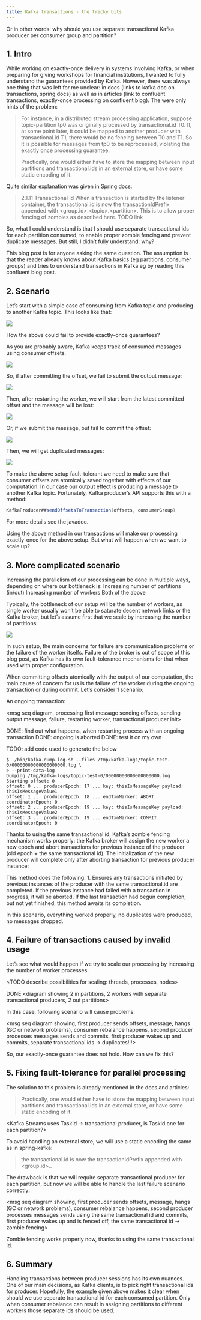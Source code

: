 ```yaml
---
title: Kafka transactions - the tricky bits
---
```

Or in other words: why should you use separate transactional Kafka producer per consumer group and partition?

## 1. Intro

While working on exactly-once delivery in systems involving Kafka, or when preparing for giving workshops for financial institutions, I wanted to fully understand the guarantees provided by Kafka. However, there was always one thing that was left for me unclear: in docs (links to kafka doc on transactions, spring docs) as well as in articles (link to confluent transactions, exactly-once processing on confluent blog). The were only hints of the problem:

> For instance, in a distributed stream processing application, suppose topic-partition tp0 was originally processed by transactional.id T0. If, at some point later, it could be mapped to another producer with transactional.id T1, there would be no fencing between T0 and T1. So it is possible for messages from tp0 to be reprocessed, violating the exactly once processing guarantee.
>
> Practically, one would either have to store the mapping between input partitions and transactional.ids in an external store, or have some static encoding of it.

Quite similar explanation was given in Spring docs:

> 2.1.11 Transactional Id
> When a transaction is started by the listener container, the transactional.id is now the transactionIdPrefix appended with &lt;group.id&gt;.&lt;topic&gt;.&lt;partition&gt;. This is to allow proper fencing of zombies as described here. TODO link

So, what I could understand is that I should use separate transactional ids for each partition consumed, to enable proper zombie fencing and prevent duplicate messages. But still, I didn’t fully understand: why?

This blog post is for anyone asking the same question. The assumption is that the reader already knows about Kafka basics (eg partitions, consumer groups) and tries to understand transactions in Kafka eg by reading this confluent blog post.

## 2. Scenario

Let’s start with a simple case of consuming from Kafka topic and producing to another Kafka topic. This looks like that:

<img src="/images/2.1_overview.png" />

How the above could fail to provide exactly-once guarantees?

As you are probably aware, Kafka keeps track of consumed messages using consumer offsets.

<img src="/images/2.2_pull_msg.png" />

So, if after committing the offset, we fail to submit the output message:


<img src="/images/3.3_failed_send.png" />

Then, after restarting the worker, we will start from the latest committed offset and the message will be lost:


<img src="/images/3.4_failed_send_cont.png" />

Or, if we submit the message, but fail to commit the offset:

<img src="/images/3.5_offset_commit_fail.png" />

Then, we will get duplicated messages:

<img src="/images/3.6_offset_commit_fail_cont.png" />

To make the above setup fault-tolerant we need to make sure that consumer offsets are atomically saved together with effects of our computation. In our case our output effect is producing a message to another Kafka topic. Fortunately, Kafka producer’s API supports this with a method:

```Java
KafkaProducer##sendOffsetsToTransaction(offsets, consumerGroup)
```

For more details see the javadoc.

Using the above method in our transactions will make our processing exactly-once for the above setup. But what will happen when we want to scale up?

## 3. More complicated scenario

Increasing the parallelism of our processing can be done in multiple ways, depending on where our bottleneck is:
Increasing number of partitions (in/out)
Increasing number of workers
Both of the above

Typically, the bottleneck of our setup will be the number of workers, as single worker usually won’t be able to saturate decent network links or the Kafka broker, but let’s assume first that we scale by increasing the number of partitions:

<img src="/images/4.1_second_scenario.png" />

In such setup, the main concerns for failure are communication problems or the failure of the worker itselfs. Failure of the broker is out of scope of this blog post, as Kafka has its own fault-tolerance mechanisms for that when used with proper configuration.

When committing offsets atomically with the output of our computation, the main cause of concern for us is the failure of the worker during the ongoing transaction or during commit. Let’s consider 1 scenario:

An ongoing transaction:

<msg seq diagram, processing first message sending offsets, sending output message, failure, restarting worker, transactional producer init>

DONE: find out what happens, when restarting process with an ongoing transaction
DONE: ongoing is aborted
DONE: test it on my own

TODO: add code used to generate the below

```
$ ./bin/kafka-dump-log.sh --files /tmp/kafka-logs/topic-test-0/00000000000000000000.log \
> --print-data-log
Dumping /tmp/kafka-logs/topic-test-0/00000000000000000000.log
Starting offset: 0
offset: 0 ... producerEpoch: 17 ... key: thisIsMessageKey payload: thisIsMessageValue1
offset: 1 ... producerEpoch: 18 ... endTxnMarker: ABORT coordinatorEpoch: 0
offset: 2 ... producerEpoch: 19 ... key: thisIsMessageKey payload: thisIsMessageValue2
offset: 3 ... producerEpoch: 19 ... endTxnMarker: COMMIT coordinatorEpoch: 0
```
<!--
$ ./bin/kafka-dump-log.sh --files /tmp/kafka-logs/topic-test-0/00000000000000000000.log --print-data-log 
Dumping /tmp/kafka-logs/topic-test-0/00000000000000000000.log
Starting offset: 0
offset: 0 position: 0 CreateTime: 1552341204207 isvalid: true keysize: 16 valuesize: 19 magic: 2 compresscodec: NONE producerId: 0 producerEpoch: 17 sequence: 0 isTransactional: true headerKeys: [] key: thisIsMessageKey payload: thisIsMessageValue1
offset: 1 position: 103 CreateTime: 1552341204531 isvalid: true keysize: 4 valuesize: 6 magic: 2 compresscodec: NONE producerId: 0 producerEpoch: 18 sequence: -1 isTransactional: true headerKeys: [] endTxnMarker: ABORT coordinatorEpoch: 0
offset: 2 position: 181 CreateTime: 1552341204644 isvalid: true keysize: 16 valuesize: 19 magic: 2 compresscodec: NONE producerId: 0 producerEpoch: 19 sequence: 0 isTransactional: true headerKeys: [] key: thisIsMessageKey payload: thisIsMessageValue2
offset: 3 position: 284 CreateTime: 1552341204665 isvalid: true keysize: 4 valuesize: 6 magic: 2 compresscodec: NONE producerId: 0 producerEpoch: 19 sequence: -1 isTransactional: true headerKeys: [] endTxnMarker: COMMIT coordinatorEpoch: 0
-->

Thanks to using the same transactional id, Kafka’s zombie fencing mechanism works properly: the Kafka broker will assign the new worker a new epoch and abort transactions for previous instance of the producer (old epoch + the same transactional id). The initialization of the new producer will complete only after aborting transaction for previous producer instance:

This method does the following: 1. Ensures any transactions initiated by previous instances of the producer with the same transactional.id are completed. If the previous instance had failed with a transaction in progress, it will be aborted. If the last transaction had begun completion, but not yet finished, this method awaits its completion.

In this scenario, everything worked properly, no duplicates were produced, no messages dropped.

## 4. Failure of transactions caused by invalid usage

Let’s see what would happen if we try to scale our processing by increasing the number of worker processes:

<TODO describe possibilities for scaling: threads, processes, nodes>

DONE <diagram showing 2 in partitions, 2 workers with separate transactional producers, 2 out partitions>

In this case, following scenario will cause problems:

<msg seq diagram showing, first producer sends offsets, message, hangs (GC or network problems), consumer rebalance happens, second producer processes messages sends and commits, first producer wakes up and commits, separate transactional ids -> duplicates!!!>

So, our exactly-once guarantee does not hold. How can we fix this?

## 5. Fixing fault-tolerance for parallel processing

The solution to this problem is already mentioned in the docs and articles:

> Practically, one would either have to store the mapping between input partitions and transactional.ids in an external store, or have some static encoding of it.

<Kafka Streams uses TaskId -> transactional producer, is TaskId one for each partition?>

To avoid handling an external store, we will use a static encoding the same as in spring-kafka:

> the transactional.id is now the transactionIdPrefix appended with <group.id>.<topic>.<partition>

The drawback is that we will require separate transactional producer for each partition, but now we will be able to handle the last failure scenario correctly:

<msg seq diagram showing, first producer sends offsets, message, hangs (GC or network problems), consumer rebalance happens, second producer processes messages sends using the same transactional id and commits, first producer wakes up and is fenced off, the same transactional id -> zombie fencing>

Zombie fencing works properly now, thanks to using the same transactional id.

## 6. Summary

Handling transactions between producer sessions has its own nuances. One of our main decisions, as Kafka clients, is to pick right transactional ids for producer. Hopefully, the example given above makes it clear when should we use separate transactional id for each consumed partition. Only when consumer rebalance can result in assigning partitions to different workers those separate ids should be used.

